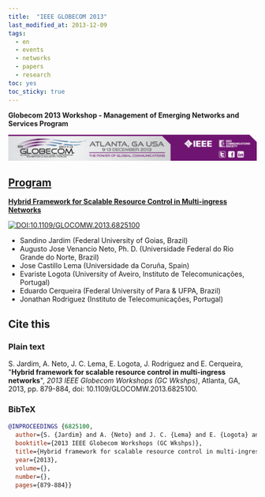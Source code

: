 ```yaml
---
title:  "IEEE GLOBECOM 2013"
last_modified_at: 2013-12-09
tags:
  - en
  - events
  - networks
  - papers
  - research
toc: yes
toc_sticky: true
---
```


**Globecom 2013 Workshop - Management of Emerging Networks and Services Program**

[![](/assets/images/posts/2013-12-09-globecom13.png)](https://globecom2013.ieee-globecom.org/)

## [Program](http://grtc.uha.fr/MENS2013/program.html)

[**Hybrid Framework for Scalable Resource Control in Multi-ingress Networks**](https://ieeexplore.ieee.org/document/6825100)

[![DOI:10.1109/GLOCOMW.2013.6825100](https://zenodo.org/badge/DOI/10.1109/GLOCOMW.2013.6825100.svg)](https://doi.org/10.1109/GLOCOMW.2013.6825100)

 - Sandino Jardim (Federal University of Goias, Brazil)
 - Augusto Jose Venancio Neto, Ph. D. (Universidade Federal do Rio Grande do Norte, Brazil)
 - Jose Castillo Lema (Universidade da Coruña, Spain)
 - Evariste Logota (University of Aveiro, Instituto de Telecomunicações, Portugal)
 - Eduardo Cerqueira (Federal University of Para & UFPA, Brazil)
 - Jonathan Rodriguez (Instituto de Telecomunicações, Portugal)

## Cite this

### Plain text

S. Jardim, A. Neto, J. C. Lema, E. Logota, J. Rodriguez and E. Cerqueira, "**Hybrid framework for scalable resource control in multi-ingress networks**", *2013 IEEE Globecom Workshops (GC Wkshps)*, Atlanta, GA, 2013, pp. 879-884, doi: 10.1109/GLOCOMW.2013.6825100.

### BibTeX

```bibtex
@INPROCEEDINGS {6825100,
  author={S. {Jardim} and A. {Neto} and J. C. {Lema} and E. {Logota} and J. {Rodriguez} and E. {Cerqueira}},
  booktitle={2013 IEEE Globecom Workshops (GC Wkshps)},
  title={Hybrid framework for scalable resource control in multi-ingress networks},
  year={2013},
  volume={},
  number={},
  pages={879-884}}
```
